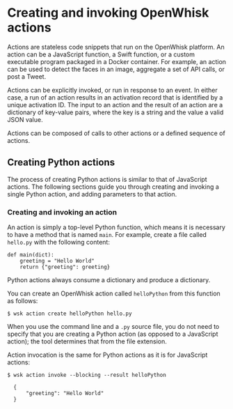 # Creating and invoking OpenWhisk actions

Actions are stateless code snippets that run on the OpenWhisk platform. An
action can be a JavaScript function, a Swift function, or a custom executable
program packaged in a Docker container. For example, an action can be used to
detect the faces in an image, aggregate a set of API calls, or post a Tweet.

Actions can be explicitly invoked, or run in response to an event. In either
case, a run of an action results in an activation record that is identified by a
unique activation ID. The input to an action and the result of an action are a
dictionary of key-value pairs, where the key is a string and the value a valid
JSON value.

Actions can be composed of calls to other actions or a defined sequence of
actions.

## Creating Python actions

The process of creating Python actions is similar to that of JavaScript actions.
The following sections guide you through creating and invoking a single Python
action, and adding parameters to that action.

### Creating and invoking an action

An action is simply a top-level Python function, which means it is necessary to
have a method that is named `main`. For example, create a file called `hello.py`
with the following content:

```
def main(dict):
    greeting = "Hello World"
    return {"greeting": greeting}
```

Python actions always consume a dictionary and produce a dictionary.

You can create an OpenWhisk action called `helloPython` from this function as
follows:

```
$ wsk action create helloPython hello.py
```

When you use the command line and a `.py` source file, you do not need to
specify that you are creating a Python action (as opposed to a JavaScript
action); the tool determines that from the file extension.

Action invocation is the same for Python actions as it is for JavaScript
actions:

```
$ wsk action invoke --blocking --result helloPython
```

```
  {
      "greeting": "Hello World"
  }
```
